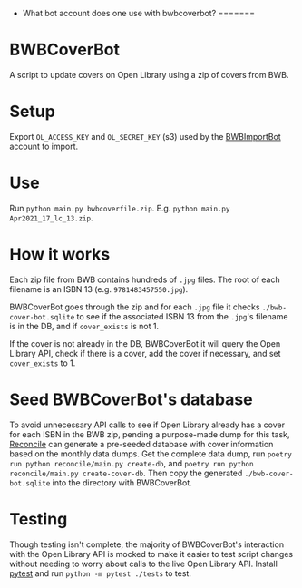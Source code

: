 * What bot account does one use with bwbcoverbot?
=======
# BWBCoverBot
A script to update covers on Open Library using a zip of covers from BWB.

# Setup
Export `OL_ACCESS_KEY` and `OL_SECRET_KEY` (s3) used by the [BWBImportBot](https://openlibrary.org/people/bwbimportbot) account to import.

# Use
Run `python main.py bwbcoverfile.zip`. E.g. `python main.py Apr2021_17_lc_13.zip`.

# How it works
Each zip file from BWB contains hundreds of `.jpg` files. The root of each filename is an ISBN 13 (e.g. `9781483457550.jpg`).

BWBCoverBot goes through the zip and for each `.jpg` file it checks `./bwb-cover-bot.sqlite` to see if the associated ISBN 13 from the `.jpg`'s filename is in the DB, and if `cover_exists` is not 1.

If the cover is not already in the DB, BWBCoverBot it will query the Open Library API, check if there is a cover, add the cover if necessary, and set `cover_exists` to 1.

# Seed BWBCoverBot's database
To avoid unnecessary API calls to see if Open Library already has a cover for each ISBN in the BWB zip, pending a purpose-made dump for this task, [Reconcile](https://github.com/scottbarnes/reconcile/) can generate a pre-seeded database with cover information based on the monthly data dumps. Get the complete data dump, run `poetry run python reconcile/main.py create-db`, and `poetry run python reconcile/main.py create-cover-db`. Then copy the generated `./bwb-cover-bot.sqlite` into the directory with BWBCoverBot.

# Testing
Though testing isn't complete, the majority of BWBCoverBot's interaction with the Open Library API is mocked to make it easier to test script changes without needing to worry about calls to the live Open Library API. Install [pytest](https://pytest.org) and run `python -m pytest ./tests` to test.
